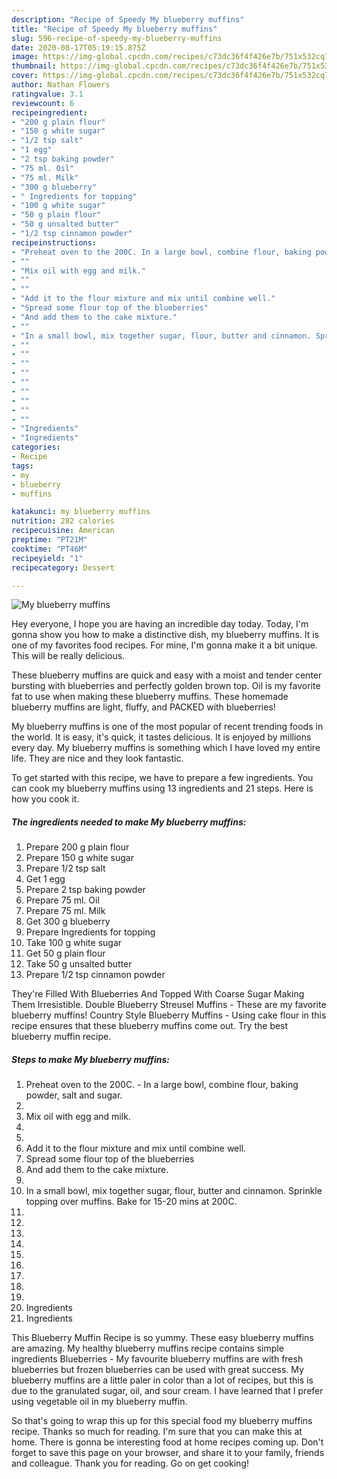 ```yaml
---
description: "Recipe of Speedy My blueberry muffins"
title: "Recipe of Speedy My blueberry muffins"
slug: 596-recipe-of-speedy-my-blueberry-muffins
date: 2020-08-17T05:19:15.875Z
image: https://img-global.cpcdn.com/recipes/c73dc36f4f426e7b/751x532cq70/my-blueberry-muffins-recipe-main-photo.jpg
thumbnail: https://img-global.cpcdn.com/recipes/c73dc36f4f426e7b/751x532cq70/my-blueberry-muffins-recipe-main-photo.jpg
cover: https://img-global.cpcdn.com/recipes/c73dc36f4f426e7b/751x532cq70/my-blueberry-muffins-recipe-main-photo.jpg
author: Nathan Flowers
ratingvalue: 3.1
reviewcount: 6
recipeingredient:
- "200 g plain flour"
- "150 g white sugar"
- "1/2 tsp salt"
- "1 egg"
- "2 tsp baking powder"
- "75 ml. Oil"
- "75 ml. Milk"
- "300 g blueberry"
- " Ingredients for topping"
- "100 g white sugar"
- "50 g plain flour"
- "50 g unsalted butter"
- "1/2 tsp cinnamon powder"
recipeinstructions:
- "Preheat oven to the 200C. In a large bowl, combine flour, baking powder, salt and sugar."
- ""
- "Mix oil with egg and milk."
- ""
- ""
- "Add it to the flour mixture and mix until combine well."
- "Spread some flour top of the blueberries"
- "And add them to the cake mixture."
- ""
- "In a small bowl, mix together sugar, flour, butter and cinnamon. Sprinkle topping over muffins. Bake for 15-20 mins at 200C."
- ""
- ""
- ""
- ""
- ""
- ""
- ""
- ""
- ""
- "Ingredients"
- "Ingredients"
categories:
- Recipe
tags:
- my
- blueberry
- muffins

katakunci: my blueberry muffins 
nutrition: 282 calories
recipecuisine: American
preptime: "PT21M"
cooktime: "PT46M"
recipeyield: "1"
recipecategory: Dessert

---
```



![My blueberry muffins](https://img-global.cpcdn.com/recipes/c73dc36f4f426e7b/751x532cq70/my-blueberry-muffins-recipe-main-photo.jpg)

Hey everyone, I hope you are having an incredible day today. Today, I'm gonna show you how to make a distinctive dish, my blueberry muffins. It is one of my favorites food recipes. For mine, I'm gonna make it a bit unique. This will be really delicious.

These blueberry muffins are quick and easy with a moist and tender center bursting with blueberries and perfectly golden brown top. Oil is my favorite fat to use when making these blueberry muffins. These homemade blueberry muffins are light, fluffy, and PACKED with blueberries!

My blueberry muffins is one of the most popular of recent trending foods in the world. It is easy, it's quick, it tastes delicious. It is enjoyed by millions every day. My blueberry muffins is something which I have loved my entire life. They are nice and they look fantastic.


To get started with this recipe, we have to prepare a few ingredients. You can cook my blueberry muffins using 13 ingredients and 21 steps. Here is how you cook it.

<!--inarticleads1-->

##### The ingredients needed to make My blueberry muffins:

1. Prepare 200 g plain flour
1. Prepare 150 g white sugar
1. Prepare 1/2 tsp salt
1. Get 1 egg
1. Prepare 2 tsp baking powder
1. Prepare 75 ml. Oil
1. Prepare 75 ml. Milk
1. Get 300 g blueberry
1. Prepare  Ingredients for topping
1. Take 100 g white sugar
1. Get 50 g plain flour
1. Take 50 g unsalted butter
1. Prepare 1/2 tsp cinnamon powder


They&#39;re Filled With Blueberries And Topped With Coarse Sugar Making Them Irresistible. Double Blueberry Streusel Muffins - These are my favorite blueberry muffins! Country Style Blueberry Muffins - Using cake flour in this recipe ensures that these blueberry muffins come out. Try the best blueberry muffin recipe. 

<!--inarticleads2-->

##### Steps to make My blueberry muffins:

1. Preheat oven to the 200C. - In a large bowl, combine flour, baking powder, salt and sugar.
1. 
1. Mix oil with egg and milk.
1. 
1. 
1. Add it to the flour mixture and mix until combine well.
1. Spread some flour top of the blueberries
1. And add them to the cake mixture.
1. 
1. In a small bowl, mix together sugar, flour, butter and cinnamon. Sprinkle topping over muffins. Bake for 15-20 mins at 200C.
1. 
1. 
1. 
1. 
1. 
1. 
1. 
1. 
1. 
1. Ingredients
1. Ingredients


This Blueberry Muffin Recipe is so yummy. These easy blueberry muffins are amazing. My healthy blueberry muffins recipe contains simple ingredients Blueberries - My favourite blueberry muffins are with fresh blueberries but frozen blueberries can be used with great success. My blueberry muffins are a little paler in color than a lot of recipes, but this is due to the granulated sugar, oil, and sour cream. I have learned that I prefer using vegetable oil in my blueberry muffin. 

So that's going to wrap this up for this special food my blueberry muffins recipe. Thanks so much for reading. I'm sure that you can make this at home. There is gonna be interesting food at home recipes coming up. Don't forget to save this page on your browser, and share it to your family, friends and colleague. Thank you for reading. Go on get cooking!
